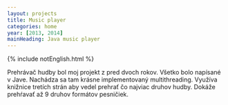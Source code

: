 ```yaml
---
layout: projects
title: Music player
categories: home
year: [2013, 2014]
mainHeading: Java music player
---
```


{% include notEnglish.html %}

Prehrávač hudby bol moj projekt z pred dvoch rokov. Všetko bolo napísané v Jave. Nachádza sa tam krásne implementovaný multithreading. Využíva knižnice tretích strán aby vedel prehrať čo najviac druhov hudby. Dokáže prehŕavať až 9 druhov formátov pesničiek.